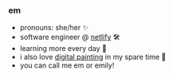 ### em

- pronouns: she/her ✨
- software engineer @ [netlify](https://www.netlify.com/) 🛠️
- learning more every day 🌱
- i also love [digital painting](https://www.artstation.com/mlyzhng) in my spare time 🎨
- you can call me em or emily!
